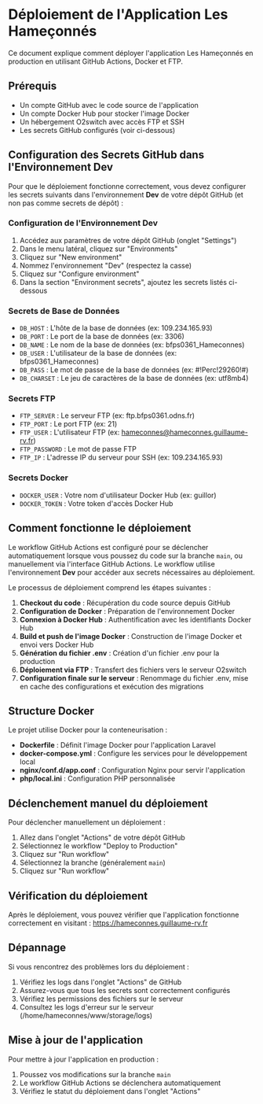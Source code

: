 # Déploiement de l'Application Les Hameçonnés

Ce document explique comment déployer l'application Les Hameçonnés en production en utilisant GitHub Actions, Docker et FTP.

## Prérequis

- Un compte GitHub avec le code source de l'application
- Un compte Docker Hub pour stocker l'image Docker
- Un hébergement O2switch avec accès FTP et SSH
- Les secrets GitHub configurés (voir ci-dessous)

## Configuration des Secrets GitHub dans l'Environnement Dev

Pour que le déploiement fonctionne correctement, vous devez configurer les secrets suivants dans l'environnement **Dev** de votre dépôt GitHub (et non pas comme secrets de dépôt) :

### Configuration de l'Environnement Dev

1. Accédez aux paramètres de votre dépôt GitHub (onglet "Settings")
2. Dans le menu latéral, cliquez sur "Environments"
3. Cliquez sur "New environment"
4. Nommez l'environnement "Dev" (respectez la casse)
5. Cliquez sur "Configure environment"
6. Dans la section "Environment secrets", ajoutez les secrets listés ci-dessous

### Secrets de Base de Données

- `DB_HOST` : L'hôte de la base de données (ex: 109.234.165.93)
- `DB_PORT` : Le port de la base de données (ex: 3306)
- `DB_NAME` : Le nom de la base de données (ex: bfps0361_Hameconnes)
- `DB_USER` : L'utilisateur de la base de données (ex: bfps0361_Hameconnes)
- `DB_PASS` : Le mot de passe de la base de données (ex: #!Perc!29260!#)
- `DB_CHARSET` : Le jeu de caractères de la base de données (ex: utf8mb4)

### Secrets FTP

- `FTP_SERVER` : Le serveur FTP (ex: ftp.bfps0361.odns.fr)
- `FTP_PORT` : Le port FTP (ex: 21)
- `FTP_USER` : L'utilisateur FTP (ex: hameconnes@hameconnes.guillaume-rv.fr)
- `FTP_PASSWORD` : Le mot de passe FTP
- `FTP_IP` : L'adresse IP du serveur pour SSH (ex: 109.234.165.93)

### Secrets Docker

- `DOCKER_USER` : Votre nom d'utilisateur Docker Hub (ex: guillor)
- `DOCKER_TOKEN` : Votre token d'accès Docker Hub

## Comment fonctionne le déploiement

Le workflow GitHub Actions est configuré pour se déclencher automatiquement lorsque vous poussez du code sur la branche `main`, ou manuellement via l'interface GitHub Actions. Le workflow utilise l'environnement **Dev** pour accéder aux secrets nécessaires au déploiement.

Le processus de déploiement comprend les étapes suivantes :

1. **Checkout du code** : Récupération du code source depuis GitHub
2. **Configuration de Docker** : Préparation de l'environnement Docker
3. **Connexion à Docker Hub** : Authentification avec les identifiants Docker Hub
4. **Build et push de l'image Docker** : Construction de l'image Docker et envoi vers Docker Hub
5. **Génération du fichier .env** : Création d'un fichier .env pour la production
6. **Déploiement via FTP** : Transfert des fichiers vers le serveur O2switch
7. **Configuration finale sur le serveur** : Renommage du fichier .env, mise en cache des configurations et exécution des migrations

## Structure Docker

Le projet utilise Docker pour la conteneurisation :

- **Dockerfile** : Définit l'image Docker pour l'application Laravel
- **docker-compose.yml** : Configure les services pour le développement local
- **nginx/conf.d/app.conf** : Configuration Nginx pour servir l'application
- **php/local.ini** : Configuration PHP personnalisée

## Déclenchement manuel du déploiement

Pour déclencher manuellement un déploiement :

1. Allez dans l'onglet "Actions" de votre dépôt GitHub
2. Sélectionnez le workflow "Deploy to Production"
3. Cliquez sur "Run workflow"
4. Sélectionnez la branche (généralement `main`)
5. Cliquez sur "Run workflow"

## Vérification du déploiement

Après le déploiement, vous pouvez vérifier que l'application fonctionne correctement en visitant :
https://hameconnes.guillaume-rv.fr

## Dépannage

Si vous rencontrez des problèmes lors du déploiement :

1. Vérifiez les logs dans l'onglet "Actions" de GitHub
2. Assurez-vous que tous les secrets sont correctement configurés
3. Vérifiez les permissions des fichiers sur le serveur
4. Consultez les logs d'erreur sur le serveur (/home/hameconnes/www/storage/logs)

## Mise à jour de l'application

Pour mettre à jour l'application en production :

1. Poussez vos modifications sur la branche `main`
2. Le workflow GitHub Actions se déclenchera automatiquement
3. Vérifiez le statut du déploiement dans l'onglet "Actions"
